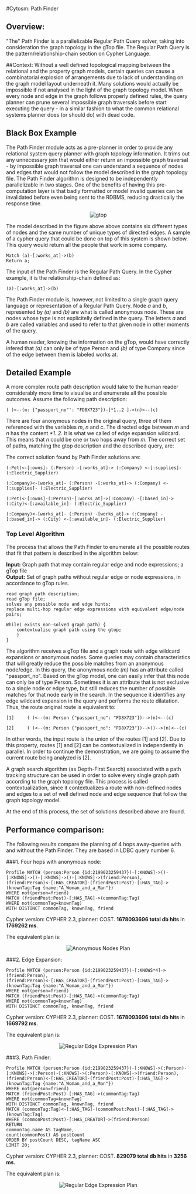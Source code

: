 #Cytosm: Path Finder

## Overview:

"The" Path Finder is a parallelizable Regular Path Query solver, taking into consideration the graph topology in the gTop file. The Regular Path Query is the pattern/relationship-chain section on Cypher Language.

##Context:
Without a well defined topological mapping between the relational and the property graph models, certain queries can cause a combinatorial explosion of arrangements due to lack of understanding on the graph model layout underneath it. Many solutions would actually be impossible if not analysed in the light of the graph topology model. When every node and edge in the graph follows properly defined rules, the query planner can prune several impossible graph traversals before start executing the query - in a similar fashion to what the common relational systems planner does (or should do) with dead code.

## Black Box Example

The Path Finder module acts as a pre-planner in order to provide any relational system query planner with graph topology information. It trims out any unnecessary join that would either return an impossible graph traversal - by impossible graph traversal one can understand a sequence of nodes and edges that would not follow the model described in the graph topology file. The Path Finder algorithm is designed to be independently parallelizable in two stages. One of the benefits of having this pre-computation layer is that badly formatted or model invalid queries can be invalidated before even being sent to the RDBMS, reducing drastically the response time.

<p align="center">
  <img src="../docs/static_files/gtop.png?raw=true" alt="gtop"/>
</p>


The model described in the figure above above contains six different types of nodes and the same number of unique types of directed edges. A sample of a cypher query that could be done on top of this system is shown below. This query would return all the people that work in some company.

```
Match (a)-[:works_at]->(b)
Return a;
```

The input of the Path Finder is the Regular Path Query. In the Cypher example, it is the relationship-chain defined as:

```
(a)-[:works_at]->(b)
```

The Path Finder module is, however, not limited to a single graph query language or representation of a Regular Path Query. Node <i>a</i> and <i>b</i>, represented by <i>(a)</i> and <i>(b)</i> are what is called anonymous node. These are nodes whose type is not explicitelly defined in the query. The letters <i>a</i> and <i>b</i> are called variables and used to refer to that given node in other moments of the query.

A human reader, knowing the information on the gTop, would have correctly infered that <i>(a)</i> can only be of type Person and <i>(b)</i> of type Company since of the edge between them is labeled works at.

## Detailed Example

A more complex route path description would take to the human reader considerably more time to visualise and enumerate all the possible outcomes. Assume the following path description: 

```
( )<--(m: {"passport_no"': "FD8X723"})-[*1..2 ]->(n)<--(c)
```

There are four anonymous nodes in the original query, three of them referenced with the variables <i>m</i>, <i>n</i> and <i>c</i>. The directed edge between <i>m</i> and <i>n</i> has the content <i>*1..2</i>. It is what we called of edge expansion wildcard. This means that <i>n</i> could be one or two hops away from <i>m</i>. The correct set of paths, matching the gtop description and the described query, are:

The correct solution found by Path Finder solutions are:

```
(:Pet)<-[:owns]- (:Person) -[:works_at]-> (:Company) <-[:supplies]- (:Electric_Supplier)

(:Company)<-[works_at]- (:Person) -[:works_at]-> (:Company) <-[:supplies]- (:Electric_Supplier)

(:Pet)<-[:owns]-(:Person)-[:works_at]->(:Company) -[:based_in]-> (:City)<-[:available_in]- (:Electric_Supplier)

(:Company)<-[works_at]- (:Person) -[works_at]-> (:Company) -[:based_in]-> (:City) <-[:available_in]- (:Electric_Supplier)
```

### Top Level Algorithm

The process that allows the Path Finder to enumerate all the possible routes that fit that pattern is described in the algorithm below:

<b>Input:</b> Graph path that may contain regular edge and node expressions; a gTop file<br>
<b>Output:</b> Set of graph paths without regular edge or node expressions, in accordance to gTop rules.

```
read graph path description;
read gTop file;
solves any possible node and edge hints;
replace multi-hop regular edge expressions with equivalent edge/node pairs;

While( exists non-solved graph path) {
	contextualise graph path using the gtop;
    }
}
```

The algorithm receives a gTop file and a graph route with edge wildcard expansions or anonymous nodes. Some queries may contain characteristics that will greatly reduce the possible matches from an anonymous node/edge. In this query, the anonymous node <i>(m)</i> has an attribute called "passport_no". Based on the gTop model, one can easily infer that this node can only be of type Person. Sometimes it is an attribute that is not exclusive to a single node or edge type, but still reduces the number of possible matches for that node early in the search.
In the sequence it identifies any edge wildcard expansion in the query and performs the route dilatation. Thus, the route original route is equivalent to:

```
[1]		( )<--(m: Person {"passport_no": "FD8X723"})-->(n)<--(c)

[2]		( )<--(m: Person {"passport_no": "FD8X723"})-->()-->(n)<--(c)
```

In other words, the input route is the union of the routes [1] and [2]. Due to this property, routes [1] and [2] can be contextualized in independently in parallel. In order to continue the demonstration, we are going to assume the current route being analyzed is [2].

A graph search algorithm (as Depth-First Search) associated with a path tracking structure can be used in order to solve every single graph path according to the graph topology file. This process is called contextualization, since it contextualizes a route with non-defined nodes and edges to a set of well defined node and edge sequence that follow the graph topology model.

At the end of this process, the set of solutions described above are found.

## Performance comparison:

The following results compare the planning of 4 hops away-queries with and without the Path Finder. They are based in LDBC query number 6.

###1. Four hops with anonymous node:

```
Profile MATCH (person:Person {id:2199023259437})-[:KNOWS]->()-[:KNOWS]->()-[:KNOWS]->()-[:KNOWS]->(friend:Person),
(friend:Person)<-[:HAS_CREATOR]-(friendPost:Post)-[:HAS_TAG]->(knownTag:Tag {name:"A_Woman_and_a_Man"})
WHERE not(person=friend)
MATCH (friendPost:Post)-[:HAS_TAG]->(commonTag:Tag)
WHERE not(commonTag=knownTag)
WITH DISTINCT commonTag, knownTag, friend
```

Cypher version: CYPHER 2.3, planner: COST. <b>1678093696 total db hits</b> in <b>1769262 ms</b>.

The equivalent plan is:

<p align="center">
  <img src="docs/pathFinderPlanning/neo4j2_3_4/anonNodesPlan/plan.png?raw=true" alt="Anonymous Nodes Plan"/>
</p>

###2. Edge Expansion:

```
Profile MATCH (person:Person {id:2199023259437})-[:KNOWS*4]->(friend:Person),
(friend:Person)<-[:HAS_CREATOR]-(friendPost:Post)-[:HAS_TAG]->(knownTag:Tag {name:"A_Woman_and_a_Man"})
WHERE not(person=friend)
MATCH (friendPost:Post)-[:HAS_TAG]->(commonTag:Tag)
WHERE not(commonTag=knownTag)
WITH DISTINCT commonTag, knownTag, friend
```

Cypher version: CYPHER 2.3, planner: COST. <b>1678093696 total db hits</b> in <b>1669792 ms</b>.

The equivalent plan is:

<p align="center">
  <img src="docs/pathFinderPlanning/neo4j2_3_4/regEdgePlan/plan.png?raw=true" alt="Regular Edge Expression Plan"/>
</p>

###3. Path Finder:

```
Profile MATCH (person:Person {id:2199023259437})-[:KNOWS]->(:Person)-[:KNOWS]->(:Person)-[:KNOWS]->(:Person)-[:KNOWS]->(friend:Person),
(friend:Person)<-[:HAS_CREATOR]-(friendPost:Post)-[:HAS_TAG]->(knownTag:Tag {name:"A_Woman_and_a_Man"})
WHERE not(person=friend)
MATCH (friendPost:Post)-[:HAS_TAG]->(commonTag:Tag)
WHERE not(commonTag=knownTag)
WITH DISTINCT commonTag, knownTag, friend
MATCH (commonTag:Tag)<-[:HAS_TAG]-(commonPost:Post)-[:HAS_TAG]->(knownTag:Tag)
WHERE (commonPost:Post)-[:HAS_CREATOR]->(friend:Person)
RETURN
commonTag.name AS tagName,
count(commonPost) AS postCount
ORDER BY postCount DESC, tagName ASC
LIMIT 20;
```

Cypher version: CYPHER 2.3, planner: COST. <b>829079 total db hits</b> in <b>3256 ms</b>.

The equivalent plan is:

<p align="center">
  <img src="docs/pathFinderPlanning/neo4j2_3_4/pathFinder/plan.png?raw=true" alt="Regular Edge Expression Plan"/>
</p>